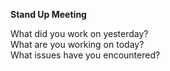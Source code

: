 <b> Stand Up Meeting </b>

What did you work on yesterday? <br>
What are you working on today? <br>
What issues have you encountered? <br>
